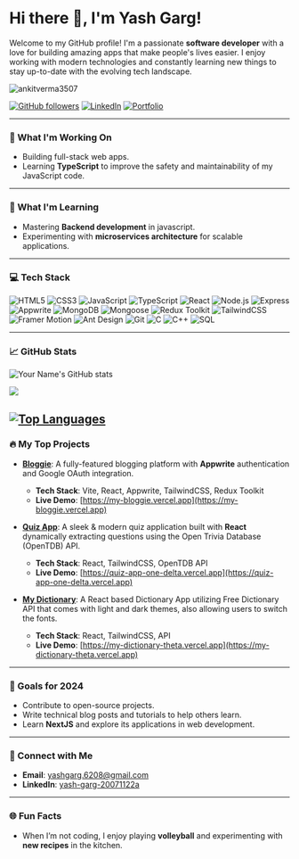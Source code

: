 # Hi there 👋, I'm Yash Garg!

Welcome to my GitHub profile! I'm a passionate **software developer** with a love for building amazing apps that make people's lives easier. I enjoy working with modern technologies and constantly learning new things to stay up-to-date with the evolving tech landscape.

<p align="left"> <img src="https://komarev.com/ghpvc/?username=ankitverma3507&label=Profile%20views&color=0e75b6&style=flat" alt="ankitverma3507" /></p>

[![GitHub followers](https://img.shields.io/github/followers/YG2801?label=Follow%20me&style=social)](https://github.com/YG2801)
[![LinkedIn](https://img.shields.io/badge/LinkedIn-Connect-blue)](https://linkedin.com/in/yash-garg-20071122a/)
[![Portfolio](https://img.shields.io/badge/Portfolio-Visit%20My%20Portfolio-green)](https://yashgarg28.vercel.app)

---

### 🔭 What I'm Working On
- Building full-stack web apps.
- Learning **TypeScript** to improve the safety and maintainability of my JavaScript code.

---

### 🌱 What I'm Learning
- Mastering **Backend development** in javascript.
- Experimenting with **microservices architecture** for scalable applications.

---

### 💻 Tech Stack

![HTML5](https://img.shields.io/badge/HTML5-%23E34F26.svg?style=flat-square&logo=html5&logoColor=white)
![CSS3](https://img.shields.io/badge/CSS3-%231572B6.svg?style=flat-square&logo=css3&logoColor=white)
![JavaScript](https://img.shields.io/badge/JavaScript-%23F7DF1E.svg?style=flat-square&logo=javascript&logoColor=black)
![TypeScript](https://img.shields.io/badge/TypeScript-%23007ACC.svg?style=flat-square&logo=typescript&logoColor=white)
![React](https://img.shields.io/badge/React-%2361DAFB.svg?style=flat-square&logo=react&logoColor=black)
![Node.js](https://img.shields.io/badge/Node.js-%23339933.svg?style=flat-square&logo=nodedotjs&logoColor=white)
![Express](https://img.shields.io/badge/Express-%23000000.svg?style=flat-square&logo=express&logoColor=white)
![Appwrite](https://img.shields.io/badge/Appwrite-%23F02E65.svg?style=flat-square&logo=appwrite&logoColor=white)
![MongoDB](https://img.shields.io/badge/MongoDB-%2347A248.svg?style=flat-square&logo=mongodb&logoColor=white)
![Mongoose](https://img.shields.io/badge/Mongoose-%23880000.svg?style=flat-square&logo=mongoose&logoColor=white)
![Redux Toolkit](https://img.shields.io/badge/Redux%20Toolkit-%23764ABC.svg?style=flat-square&logo=redux&logoColor=white)
![TailwindCSS](https://img.shields.io/badge/TailwindCSS-%2306B6D4.svg?style=flat-square&logo=tailwind-css&logoColor=white)
![Framer Motion](https://img.shields.io/badge/Framer%20Motion-%23F231F2.svg?style=flat-square&logo=framer&logoColor=white)
![Ant Design](https://img.shields.io/badge/Ant%20Design-%230170FE.svg?style=flat-square&logo=ant-design&logoColor=white)
![Git](https://img.shields.io/badge/Git-%23F05032.svg?style=flat-square&logo=git&logoColor=white)
![C](https://img.shields.io/badge/C-%2300599C.svg?style=flat-square&logo=c&logoColor=white)
![C++](https://img.shields.io/badge/C++-%2300599C.svg?style=flat-square&logo=c%2B%2B&logoColor=white)
![SQL](https://img.shields.io/badge/SQL-%2300758B.svg?style=flat-square&logo=databricks&logoColor=white)


---

### 📈 GitHub Stats
![Your Name's GitHub stats](https://github-readme-stats.vercel.app/api?username=YG2801&show_icons=true&theme=radical)

<a href="http://www.github.com/YG2801"><img src="https://github-readme-streak-stats.herokuapp.com/?user=YG2801&stroke=ffffff&background=1c1917&ring=ef4444&fire=ef4444&currStreakNum=ffffff&currStreakLabel=ef4444&sideNums=ffffff&sideLabels=ffffff&dates=ffffff&hide_border=true" /></a>

<a href="https://github.com/YG8201" align="left"><img src="https://github-readme-stats.vercel.app/api/top-langs/?username=YG2801&langs_count=10&title_color=ef4444&text_color=ffffff&icon_color=0891b2&bg_color=1c1917&hide_border=true&locale=en&custom_title=Top%20%Languages" alt="Top Languages" /></a>
---

### 🔥 My Top Projects

- **[Bloggie](https://github.com/YG2801/Bloggie)**: A fully-featured blogging platform with **Appwrite** authentication and Google OAuth integration.
  - **Tech Stack**: Vite, React, Appwrite, TailwindCSS, Redux Toolkit
  - **Live Demo**: [https://my-bloggie.vercel.app](https://my-bloggie.vercel.app)

- **[Quiz App](https://github.com/YG2801/Quiz-App)**: A sleek & modern quiz application built with **React** dynamically extracting questions using the Open Trivia Database (OpenTDB) API.
  - **Tech Stack**: React, TailwindCSS, OpenTDB API
  - **Live Demo**: [https://quiz-app-one-delta.vercel.app](https://quiz-app-one-delta.vercel.app)

- **[My Dictionary](https://github.com/YG2801/My-Dictionary)**: A React based Dictionary App utilizing Free Dictionary API that comes with light and dark themes, also allowing users to switch the fonts.
  - **Tech Stack**: React, TailwindCSS, API
  - **Live Demo**: [https://my-dictionary-theta.vercel.app](https://my-dictionary-theta.vercel.app)

---

### 🎯 Goals for 2024
- Contribute to open-source projects.
- Write technical blog posts and tutorials to help others learn.
- Learn **NextJS** and explore its applications in web development.

---

### 🤝 Connect with Me
- **Email**: [yashgarg.6208@gmail.com](mailto:yashgarg.6208@gmail.com)
- **LinkedIn**: [yash-garg-20071122a](https://linkedin.com/in/yash-garg-20071122a)

---

### 🌐 Fun Facts
- When I’m not coding, I enjoy playing **volleyball** and experimenting with **new recipes** in the kitchen.
